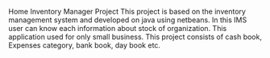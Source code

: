 Home Inventory Manager Project
This project is based on the inventory management system and developed on java using netbeans. In this IMS user can know each information about stock of organization. This application used for only small business. This project consists of cash book, Expenses category, bank book, day book etc. 
